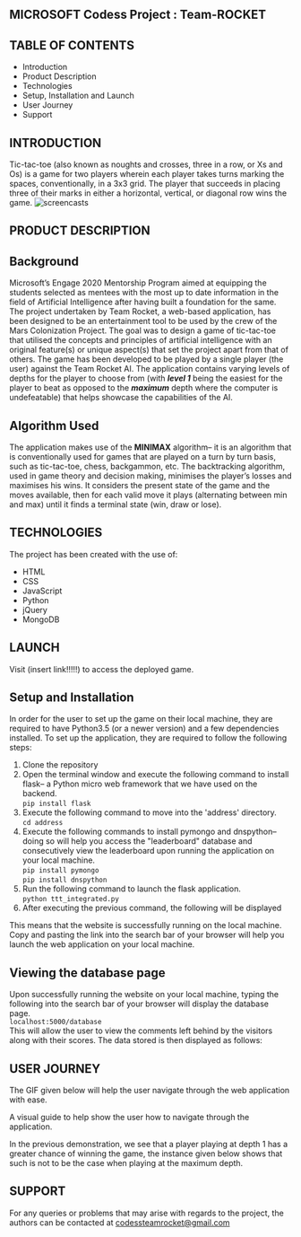 MICROSOFT Codess Project : Team-ROCKET 
--------------------------------------

TABLE OF CONTENTS
---------------
* Introduction
* Product Description
* Technologies
* Setup, Installation and Launch 
* User Journey
* Support <br>
 
INTRODUCTION
-------------
Tic-tac-toe (also known as noughts and crosses, three in a row, or Xs and Os) is a game for two players wherein each player takes turns marking the spaces, conventionally, in a 3x3 grid. The player that succeeds in placing three of their marks in either a horizontal, vertical, or diagonal row wins the game. 
![screencasts](ttt.gif)

PRODUCT DESCRIPTION
--------------------
Background
-----------
Microsoft’s Engage 2020 Mentorship Program aimed at equipping the students selected as mentees with the most up to date information in the field of Artificial Intelligence after having built a foundation for the same. The project undertaken by Team Rocket, a web-based application, has been designed to be an entertainment tool to be used by the crew of the Mars Colonization Project. The goal was to design a game of tic-tac-toe that utilised the concepts and principles of artificial intelligence with an original feature(s) or unique aspect(s) that set the project apart from that of others. 
The game has been developed to be played by a single player (the user) against the Team Rocket AI. The application contains varying levels of depths for the player to choose from (with _**level 1**_ being the easiest for the player to beat as opposed to the _**maximum**_ depth where the computer is undefeatable) that helps showcase the capabilities of the AI. <br> 

Algorithm Used
----------------
The application makes use of the **MINIMAX** algorithm– it is an algorithm that is conventionally used for games that are played on a turn by turn basis, such as tic-tac-toe, chess, backgammon, etc. The backtracking algorithm, used in game theory and decision making, minimises the player’s losses and maximises his wins.  It considers the present state of the game and the moves available, then for each valid move it plays  (alternating between min and max) until it finds a terminal state (win, draw or lose).

TECHNOLOGIES
-------------
The project has been created with the use of:
* HTML
* CSS
* JavaScript
* Python
* jQuery
* MongoDB
 
LAUNCH
-------
Visit (insert link!!!!!) to access the deployed game.

Setup and Installation
------------------------
In order for the user to set up the game on their local machine, they are required to have Python3.5 (or a newer version) and a few dependencies installed. To set up the application, they are required to follow the following steps:
1. Clone the repository
2. Open the terminal window and execute the following command to install flask– a Python micro web framework that we have used on the backend.<br>
 ```pip install flask```
3. Execute the following command to move into the 'address' directory.<br>
 ```cd address```
4. Execute the following commands to install pymongo and dnspython– doing so will help you access the "leaderboard" database and consecutively view the leaderboard upon running the application on your local machine. <br>
 ```pip install pymongo```<br>
 ```pip install dnspython```
5. Run the following command to launch the flask application.<br>
 ```python ttt_integrated.py```
6. After executing the previous command, the following will be displayed

This means that the website is successfully running on the local machine. Copy and pasting the link into the search bar of your browser will help you launch the web application on your local machine.
 
Viewing the database page
---------------------------
Upon successfully running the website on your local machine, typing the following into the search bar of your browser will display the database page. <br>
```localhost:5000/database```<br>
This will allow the user to view the comments left behind by the visitors along with their scores. The data stored is then displayed as follows:

USER JOURNEY
---------------
The GIF given below will help the user navigate through the web application with ease.

A visual guide to help show the user how to navigate through the application.

In the previous demonstration, we see that a player playing at depth 1 has a greater chance of winning the game, the instance given below shows that such is not to be the case when playing at the maximum depth.

SUPPORT
---------
For any queries or problems that may arise with regards to the project, the authors can be contacted at codessteamrocket@gmail.com
